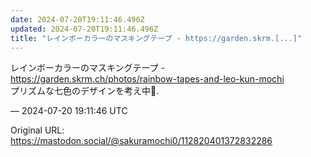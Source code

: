 ```yaml
---
date: 2024-07-20T19:11:46.496Z
updated: 2024-07-20T19:11:46.496Z
title: "レインボーカラーのマスキングテープ - https://garden.skrm.[...]"
---
```


<p>レインボーカラーのマスキングテープ - <a href="https://garden.skrm.ch/photos/rainbow-tapes-and-leo-kun-mochi" target="_blank" rel="nofollow noopener" translate="no"><span class="invisible">https://</span><span class="ellipsis">garden.skrm.ch/photos/rainbow-</span><span class="invisible">tapes-and-leo-kun-mochi</span></a><br />プリズムな七色のデザインを考え中🌈.</p>

&mdash; 2024-07-20 19:11:46 UTC

Original URL: https://mastodon.social/@sakuramochi0/112820401372832286

